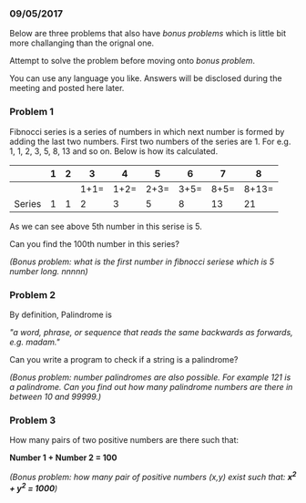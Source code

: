 ### 09/05/2017
Below are three problems that also have *bonus problems* which is little bit more challanging than the orignal one.

Attempt to solve the problem before moving onto *bonus problem*.

You can use any language you like. Answers will be disclosed during the meeting and posted here later.

### Problem 1
Fibnocci series is a series of numbers in which next number is formed by adding the last two numbers. First two numbers of the series are 1.
For e.g. 1, 1, 2, 3, 5, 8, 13 and so on. Below is how its calculated.

| |1|2|3|4|5|6|7|8|
|-|-|-|-|-|-|-|-|-|
||||1+1=|1+2=|2+3=|3+5=|8+5=|8+13=|
|Series|1|1|2|3|5|8|13|21|



As we can see above 5th number in this serise is 5.

Can you find the 100th number in this series?

*(Bonus problem: what is the first number in fibnocci seriese which is 5 number long. nnnnn)*


### Problem 2
By definition, Palindrome is

*"a word, phrase, or sequence that reads the same backwards as forwards, e.g. madam."*

Can you write a program to check if a string is a palindrome?

*(Bonus problem: number palindromes are also possible. For example 121 is a palindrome. Can you find out how many palindrome numbers are there in between 10 and 99999.)*


### Problem 3
How many pairs of two positive numbers are there such that:

**Number 1 + Number 2 = 100**

*(Bonus problem: how many pair of positive numbers (x,y) exist such that: **x<sup>2</sup> + y<sup>2</sup> = 1000**)*